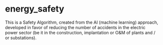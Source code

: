 # energy_safety
This is a Safety Algorithm, created from the AI ​​(machine learning) approach, developed in favor of reducing the number of accidents in the electric power sector (be it in the construction, implantation or O&amp;M of plants and / or substations).
